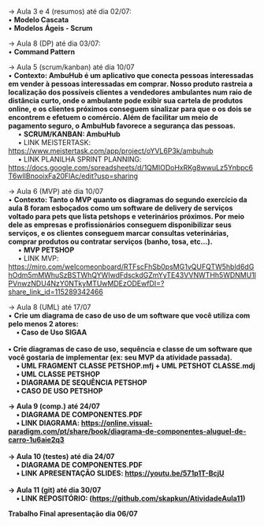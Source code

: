 -> Aula 3 e 4 (resumos) até dia 02/07: <br>
  • <b>Modelo Cascata</b><br> 
    • <b>Modelos Ágeis - Scrum</b>

-> Aula 8 (DP) até dia 03/07: <br>
    • <b>Command Pattern</b><br>
    
-> Aula 5 (scrum/kanban) até dia 10/07<br>
• <b>Contexto: AmbuHub é um aplicativo que conecta pessoas interessadas em vender à pessoas interessadas em comprar. Nosso produto rastreia a localização dos possíveis clientes a vendedores ambulantes num raio de distância curto, onde o ambulante pode exibir sua cartela de produtos online, e os clientes próximos conseguem sinalizar para que o os dois se encontrem e efetuem o comércio. Além de facilitar um meio de pagamento seguro, o AmbuHub favorece a segurança das pessoas. </b><br>
     &nbsp;&nbsp;&nbsp;&nbsp;&nbsp;• <b>SCRUM/KANBAN: AmbuHub</b><br>
     &nbsp;&nbsp;&nbsp;&nbsp;&nbsp;• LINK MEISTERTASK: https://www.meistertask.com/app/project/oYVL6P3k/ambuhub<br>
     &nbsp;&nbsp;&nbsp;&nbsp;&nbsp;• LINK PLANILHA SPRINT PLANNING: https://docs.google.com/spreadsheets/d/1QMIODoHxRKg8wwuLz5Ynbpc6T6wlIBnooixFa20FlAc/edit?usp=sharing

-> Aula 6 (MVP) até dia 10/07<br>
    • <b>Contexto: Tanto o MVP quanto os diagramas do segundo exercício da aula 8 foram esboçados como um software de delivery de serviços voltado para pets que lista petshops e veterinários próximos. Por meio dele as empresas e profissionários conseguem disponibilizar seus serviços, e os clientes conseguem marcar consultas veterinárias, comprar produtos ou contratar serviços (banho, tosa, etc...). </b><br>
     &nbsp;&nbsp;&nbsp;&nbsp;&nbsp;• <b>MVP PETSHOP</b><br>
     &nbsp;&nbsp;&nbsp;&nbsp;&nbsp;• LINK MVP: https://miro.com/welcomeonboard/RTFscFhSb0psMG1vQUFQTW5hbld6dGhOdm5mMWhuSzBSTWhQYWIwdFdsckdGZmYyTE43VVNWTHh5WDNMU1lPVnwzNDU4NzY0NTkyMTUwMDEzODEwfDI=?share_link_id=115289342466<BR>

-> Aula 8 (UML) até 17/07<br>
    • <b>Crie um diagrama de caso de uso de um software que você utiliza com pelo menos 2 atores: <br>
   &nbsp;&nbsp;&nbsp;&nbsp;&nbsp;• <b>Caso de Uso SIGAA</b><br>  
    • <b>Crie diagramas de caso de uso, sequência e classe de um software que você gostaria de implementar (ex: seu MVP da atividade passada).</b><br>
   &nbsp;&nbsp;&nbsp;&nbsp;&nbsp;• <b>UML FRAGMENT CLASSE PETSHOP.mfj + UML PETSHOT CLASSE.mdj</b><br>
   &nbsp;&nbsp;&nbsp;&nbsp;&nbsp;• <b>UML CLASSE PETSHOP</b><br>
   &nbsp;&nbsp;&nbsp;&nbsp;&nbsp;• <b>DIAGRAMA DE SEQUÊNCIA PETSHOP</b><br> 
   &nbsp;&nbsp;&nbsp;&nbsp;&nbsp;• <b>CASO DE USO PETSHOP</b>  
   
   
-> Aula 9 (comp.) até 24/07<BR>
&nbsp;&nbsp;&nbsp;&nbsp;&nbsp;• DIAGRAMA DE COMPONENTES.PDF<br>
&nbsp;&nbsp;&nbsp;&nbsp;&nbsp;• LINK DIAGRAMA: https://online.visual-paradigm.com/pt/share/book/diagrama-de-componentes-aluguel-de-carro-1u6aie2q3<BR><br>
-> Aula 10 (testes) até dia 24/07<BR>
&nbsp;&nbsp;&nbsp;&nbsp;&nbsp;• DIAGRAMA DE COMPONENTES.PDF<br>
&nbsp;&nbsp;&nbsp;&nbsp;&nbsp;• LINK APRESENTAÇÃO SLIDES: https://youtu.be/571p1T-BcjU<BR><br>
-> Aula 11 (git) até dia 30/07<BR>
&nbsp;&nbsp;&nbsp;&nbsp;&nbsp;• LINK REPOSITÓRIO: (https://github.com/skapkun/AtividadeAula11)<BR>

Trabalho Final apresentação dia 06/07<BR> 

 
